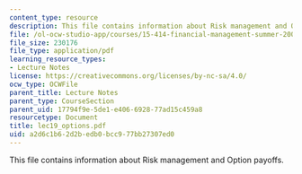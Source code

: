 ```yaml
---
content_type: resource
description: This file contains information about Risk management and Option payoffs.
file: /ol-ocw-studio-app/courses/15-414-financial-management-summer-2003/a2d6c1b62d2bedb0bcc977bb27307ed0_lec19_options.pdf
file_size: 230176
file_type: application/pdf
learning_resource_types:
- Lecture Notes
license: https://creativecommons.org/licenses/by-nc-sa/4.0/
ocw_type: OCWFile
parent_title: Lecture Notes
parent_type: CourseSection
parent_uid: 17794f9e-5de1-e406-6928-77ad15c459a8
resourcetype: Document
title: lec19_options.pdf
uid: a2d6c1b6-2d2b-edb0-bcc9-77bb27307ed0
---
```

This file contains information about Risk management and Option payoffs.